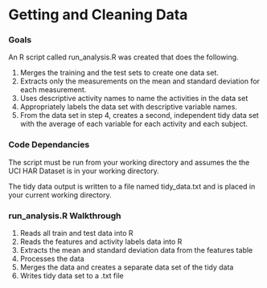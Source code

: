 # Getting and Cleaning Data

### Goals

An R script called run_analysis.R was created that does the following.

1. Merges the training and the test sets to create one data set. 
2. Extracts only the measurements on the mean and standard deviation for each measurement. 
3. Uses descriptive activity names to name the activities in the data set
4. Appropriately labels the data set with descriptive variable names. 
5. From the data set in step 4, creates a second, independent tidy data set with the average of each variable for each activity and each subject.

### Code Dependancies

The script must be run from your working directory and assumes the the UCI HAR Dataset is in your working directory.

The tidy data output is written to a file named tidy_data.txt and is placed in your current working directory.

### run_analysis.R Walkthrough

1. Reads all train and test data into R
2. Reads the features and activity labels data into R
3. Extracts the mean and standard deviation data from the features table
4. Processes the data
5. Merges the data and creates a separate data set of the tidy data
6. Writes tidy data set to a .txt file




